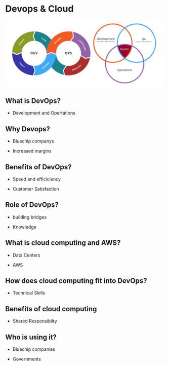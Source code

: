 
# Devops & Cloud 

![devops](img/devops.png)



## What is DevOps?

-	Development and Opertations

## Why Devops?

-	Bluechip companys

-	Increased margins

## Benefits of DevOps?

-	Speed and efficiciency

-	Customer Satisfaction


## Role of DevOps?

-	building bridges

-	Knowledge


## What is cloud computing and AWS? 

-	Data Centers

-   AWS 

## How does  cloud computing  fit into DevOps?

-	Technical Skills


## Benefits of cloud computing 

-	Shared Responsibilty


## Who is using it?

-	Bluechip companies 

-   Governments 

